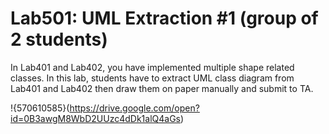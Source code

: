 ﻿# Lab501: UML Extraction #1 (group of 2 students)

In Lab401 and Lab402, you have implemented multiple shape related classes.
In this lab, students have to extract UML class diagram from Lab401 and Lab402 
then draw them on paper manually and submit to TA.

!{570610585}(https://drive.google.com/open?id=0B3awgM8WbD2UUzc4dDk1alQ4aGs)
